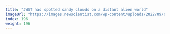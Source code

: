 ```yaml
---
title: "JWST has spotted sandy clouds on a distant alien world"
imageUrl: "https://images.newscientist.com/wp-content/uploads/2022/09/02155357/SEI_122370897.jpg?width=600"
index: 196
weight: 196
---
```

